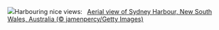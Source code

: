 ![](https://www.bing.com/th?id=OHR.SydneyHarbour_EN-GB4487505878_UHD.jpg&w=1000)Harbouring nice views:&nbsp;&ensp;[Aerial view of Sydney Harbour, New South Wales, Australia (© jamenpercy/Getty Images)](https://www.bing.com/th?id=OHR.SydneyHarbour_EN-GB4487505878_UHD.jpg)
<br><br/>
